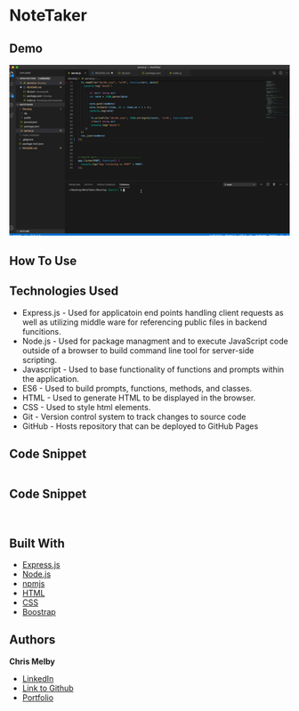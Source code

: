 # NoteTaker

## Demo
![Site](Assets/siteDemo.gif) 

## How To Use

 
## Technologies Used
- Express.js - Used for applicatoin end points handling client requests as well as utilizing middle ware for referencing public files in backend funcitions. 
- Node.js - Used for package managment and to execute JavaScript code outside of a browser to build command line tool for server-side scripting.
- Javascript - Used to base functionality of functions and prompts within the application.
- ES6 - Used to build prompts, functions, methods, and classes.  
- HTML - Used to generate HTML to be displayed in the browser.
- CSS - Used to style html elements.
- Git - Version control system to track changes to source code
- GitHub - Hosts repository that can be deployed to GitHub Pages
 
## Code Snippet



```js


```

## Code Snippet


```js



```



## Built With
* [Express.js](https://expressjs.com/)
* [Node.js](https://nodejs.org/en/)
* [npmjs](https://docs.npmjs.com/)
* [HTML](https://developer.mozilla.org/en-US/docs/Web/HTML)
* [CSS](https://developer.mozilla.org/en-US/docs/Web/CSS)
* [Boostrap](https://getbootstrap.com/)

## Authors

**Chris Melby**
- [LinkedIn](https://www.linkedin.com/in/chris-melby-71106b126/)
- [Link to Github](https://github.com/cmelby)
- [Portfolio](https://cmelby.github.io/portfolio/)

